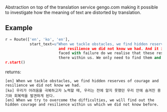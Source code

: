 Abstraction on top of the translation service gengo.com making it possible to investigate how the meaning of text are distorted by translation.

Example
-------

``` python
r = Route(['en', 'ko', 'en'], 
           start_text=u"When we tackle obstacles, we find hidden reserves of courage \ 
                        and resilience we did not know we had. And it is only when we are \
                        faced with failure do we realise that these resources were always \
                        there within us. We only need to find them and move on with our lives.")
r.start()
```
returns:

```
[en] When we tackle obstacles, we find hidden reserves of courage and resilience we did not know we had.
[ko] 우리가 어려움을 극복하고자 노력할 때, 우리는 전에 알지 못했던 우리 안에 숨겨진 용기와 회복력을 발견하게 된다.
[en] When we try to overcome the difficulties, we will find out the hidden courage and resilience within us which we did not know before.
```
